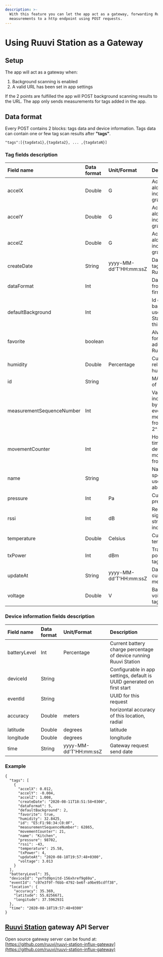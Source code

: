 ```yaml
---
description: >-
  With this feature you can let the app act as a gateway, forwarding RuuviTag
  measurements to a http endpoint using POST requests.
---
```


# Using Ruuvi Station as a Gateway

## Setup

The app will act as a gateway when:

1. Background scanning is enabled
2. A valid URL has been set in app settings

If the 2 points are fulfilled the app will POST background scanning results to the URL. The app only sends measurements for tags added in the app.

## Data format

Every POST contains 2 blocks: tags data and device information. Tags data can contain one or few tag scan results after **"tags"**.

`"tags":[{tagdata1},{tagdata2}, ... ,{tagdataN}]`

### Tag fields description

| **Field name** | **Data format** | **Unit/Format** | **Description** |
| :--- | :--- | :--- | :--- |
| accelX | Double | G | Acceleration along X axis, including gravity |
| accelY | Double | G | Acceleration along Y axis, including gravity |
| accelZ | Double | G | Acceleration along Z axis, including gravity |
| createDate | String | yyyy-MM-dd'T'HH:mm:ssZ | Date when tag added to Ruuvi Station |
| dataFormat | Int |  | Data format from tag firmware |
| defaultBackground | Int |  | Id of curent background used in Ruuvi Station for this tag |
| favorite | boolean |  | Always true for tags added to Ruuvi Station |
| humidity | Double | Percentage | Current relative humidity |
| id | String |  | MAC address of tag |
| measurementSequenceNumber | Int |  | Value gets incremented by one for every measurement from 0 to 2^16 |
| movementCounter | Int |  | How many times tag has detected movement from 0 to 2^8 |
| name | String |  | Name of tag specified by user \(can be absent\) |
| pressure | Int | Pa | Current pressure |
| rssi | Int | dB | Received signal strength indication |
| temperature | Double | Celsius | Current temperature |
| txPower | Int | dBm | Transmission power of tags |
| updateAt | String | yyyy-MM-dd'T'HH:mm:ssZ | Date of current measurments |
| voltage | Double | V | Battery voltage from tag |

### Device information fields description

| **Field name** | **Data format** | **Unit/Format** | **Description** |
| :--- | :--- | :--- | :--- |
| batteryLevel | Int | Percentage | Current battery charge percentage of device running Ruuvi Station |
| deviceId | String |  | Configurable in app settings, default is UUID generated on first start |
| eventId | String |  | UUID for this request |
| accuracy | Double | meters | horizontal accuracy of this location, radial |
| latitude | Double | degrees | latitude |
| longitude | Double | degrees | longitude |
| time | String | yyyy-MM-dd'T'HH:mm:ssZ | Gateway request send date |

### Example

```text
{
  "tags": [
    {
      "accelX": 0.012,
      "accelY": -0.004,
      "accelZ": 1.008,
      "createDate": "2020-08-11T18:51:58+0300",
      "dataFormat": 5,
      "defaultBackground": 2,
      "favorite": true,
      "humidity": 32.8425,
      "id": "E5:F1:98:34:C0:0F",
      "measurementSequenceNumber": 62865,
      "movementCounter": 21,
      "name": "Kitchen",
      "pressure": 98702,
      "rssi": -43,
      "temperature": 25.58,
      "txPower": 4,
      "updateAt": "2020-08-18T19:57:48+0300",
      "voltage": 3.013
    }
  ],
  "batteryLevel": 35,
  "deviceId": "yxftd9pnitd-156xhref9g69a",
  "eventId": "c07e3f9f-f6bb-4792-be6f-a9be95cdff38",
  "location": {
    "accuracy": 35.369,
    "latitude": 55.8256671,
    "longitude": 37.5962931
  },
  "time": "2020-08-18T19:57:48+0300"
}
```

## [Ruuvi Station](https://ruuvi.com/manuals/station/app-settings/) gateway API Server

Open source gateway server can be found at: [https://github.com/ruuvi/ruuvi-station-influx-gateway](https://github.com/ruuvi/ruuvi-station-influx-gateway)

